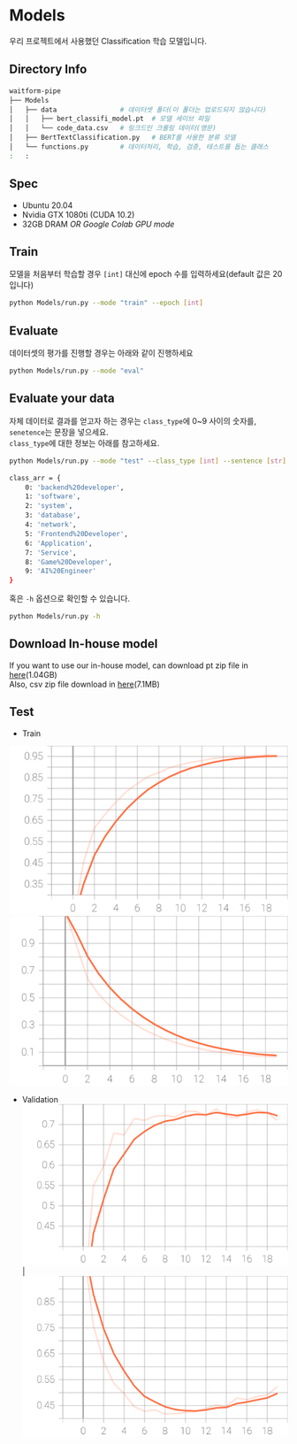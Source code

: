 # Models
우리 프로젝트에서 사용했던 Classification 학습 모델입니다.

## Directory Info
```bash
waitform-pipe
├── Models
│   ├── data                # 데이터셋 폴더(이 폴더는 업로드되지 않습니다)
│   │   ├── bert_classifi_model.pt  # 모델 세이브 파일
│   │   └── code_data.csv   # 링크드인 크롤링 데이터(영문)
│   ├── BertTextClassification.py   # BERT를 사용한 분류 모델
│   └── functions.py        # 데이터처리, 학습, 검증, 테스트를 돕는 클래스
:   :
```

## Spec
- Ubuntu 20.04
- Nvidia GTX 1080ti (CUDA 10.2)
- 32GB DRAM
_OR Google Colab GPU mode_

## Train
모델을 처음부터 학습할 경우 `[int]` 대신에 epoch 수를 입력하세요(default 값은 20입니다)  
```bash
python Models/run.py --mode "train" --epoch [int]
```

## Evaluate
데이터셋의 평가를 진행할 경우는 아래와 같이 진행하세요  
```bash
python Models/run.py --mode "eval"
```

## Evaluate your data
자체 데이터로 결과를 얻고자 하는 경우는 `class_type`에 0~9 사이의 숫자를, `senetence`는 문장을 넣으세요.  
`class_type`에 대한 정보는 아래를 참고하세요.  

```bash
python Models/run.py --mode "test" --class_type [int] --sentence [str]
```

```bash
class_arr = {
    0: 'backend%20developer',
    1: 'software',
    2: 'system', 
    3: 'database', 
    4: 'network', 
    5: 'Frontend%20Developer', 
    6: 'Application', 
    7: 'Service', 
    8: 'Game%20Developer', 
    9: 'AI%20Engineer'
}
```

혹은 `-h` 옵션으로 확인할 수 있습니다.
```bash
python Models/run.py -h
```

## Download In-house model
If you want to use our in-house model, can download pt zip file in [here](https://drive.google.com/file/d/1c9kN3U2gk30iOyexRr__B7MEV9hSttQ2/view?usp=sharing)(1.04GB)  
Also, csv zip file download in [here](https://drive.google.com/file/d/1znx3eplfHFf8UcUX5Z-E9eDIG3cQzxQI/view?usp=sharing)(7.1MB)

## Test
- Train  

![train_acc](../images/train_acc.svg "Acc") ![train_loss](../images/train_loss.svg "Loss")

- Validation
![val_acc](../images/val_acc.svg)|![val_loss](../images/val_loss.svg)

